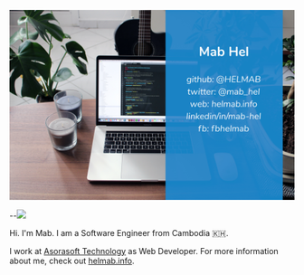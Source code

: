 ![header](https://raw.githubusercontent.com/HELMAB/HELMAB/master/assets/img/header.jpg)

--![](https://komarev.com/ghpvc/?username=HELMAB)

Hi. I'm Mab. I am a Software Engineer from Cambodia 🇰🇭.

I work at [Asorasoft Technology](http://asorasoft.com) as Web Developer. For more information about me, check out [helmab.info](https://helmab.info).
